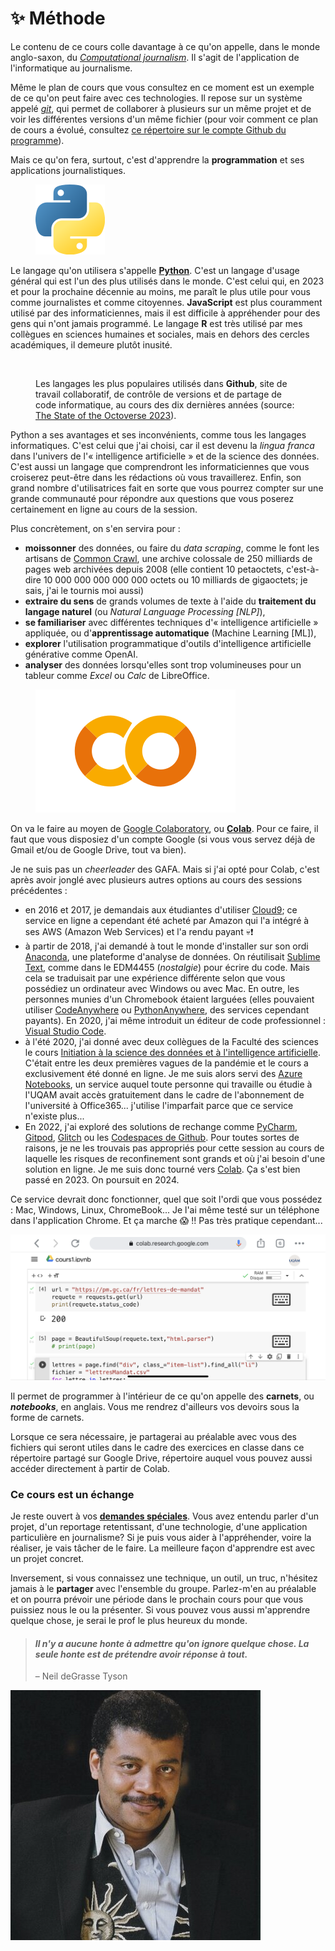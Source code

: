 # ✨ Méthode

Le contenu de ce cours colle davantage à ce qu'on appelle, dans le monde anglo-saxon, du [_Computational journalism_](https://www.datajconf.com). Il s'agit de l'application de l'informatique au journalisme.

Même le plan de cours que vous consultez en ce moment est un exemple de ce qu'on peut faire avec ces technologies. Il repose sur un système appelé [_git_](https://fr.wikipedia.org/wiki/Git), qui permet de collaborer à plusieurs sur un même projet et de voir les différentes versions d'un même fichier (pour voir comment ce plan de cours a évolué, consultez [ce répertoire sur le compte Github du programme](https://github.com/Journalisme-UQAM/edm4466\_h2024)).

Mais ce qu'on fera, surtout, c'est d'apprendre la **programmation** et ses applications journalistiques.

<figure><img src="../.gitbook/assets/logoPython.png" alt=""><figcaption></figcaption></figure>

Le langage qu'on utilisera s'appelle [**Python**](https://www.python.org/). C'est un langage d'usage général qui est l'un des plus utilisés dans le monde. C'est celui qui, en 2023 et pour la prochaine décennie au moins, me paraît le plus utile pour vous comme journalistes et comme citoyennes. **JavaScript** est plus couramment utilisé par des informaticiennes, mais il est difficile à appréhender pour des gens qui n'ont jamais programmé. Le langage **R** est très utilisé par mes collègues en sciences humaines et sociales, mais en dehors des cercles académiques, il demeure plutôt inusité.

<figure><img src="https://github.blog/wp-content/uploads/2023/11/top-programming-languages-2023.png" alt=""><figcaption><p>Les langages les plus populaires utilisés dans <strong>Github</strong>, site de travail collaboratif, de contrôle de versions et de partage de code informatique, au cours des dix dernières années (source: <a href="https://github.blog/2023-11-08-the-state-of-open-source-and-ai/">The State of the Octoverse 2023</a>).</p></figcaption></figure>

Python a ses avantages et ses inconvénients, comme tous les langages informatiques. C'est celui que j'ai choisi, car il est devenu la _lingua franca_ dans l'univers de l'« intelligence artificielle » et de la science des données. C'est aussi un langage que comprendront les informaticiennes que vous croiserez peut-être dans les rédactions où vous travaillerez. Enfin, son grand nombre d'utilisatrices fait en sorte que vous pourrez compter sur une grande communauté pour répondre aux questions que vous poserez certainement en ligne au cours de la session.

Plus concrètement, on s'en servira pour :

* **moissonner** des données, ou faire du _data scraping_, comme le font les artisans de [Common Crawl](https://commoncrawl.org), une archive colossale de 250 milliards de pages web archivées depuis 2008 (elle contient 10 petaoctets, c'est-à-dire 10 000 000 000 000 000 octets ou 10 milliards de gigaoctets; je sais, j'ai le tournis moi aussi)
* **extraire du sens** de grands volumes de texte à l'aide du **traitement du langage naturel** (ou _Natural Language Processing \[NLP]_),
* **se familiariser** avec différentes techniques d'« intelligence artificielle » appliquée, ou d'**apprentissage automatique** (Machine Learning \[ML]),
* **explorer** l'utilisation programmatique d'outils d'intelligence artificielle générative comme OpenAI.
* **analyser** des données lorsqu'elles sont trop volumineuses pour un tableur comme _Excel_ ou _Calc_ de LibreOffice.

<figure><img src="../.gitbook/assets/Google_Colaboratory.png" alt=""><figcaption></figcaption></figure>

On va le faire au moyen de [Google Colaboratory](https://colab.research.google.com), ou [**Colab**](https://colab.research.google.com). Pour ce faire, il faut que vous disposiez d'un compte Google (si vous vous servez déjà de Gmail et/ou de Google Drive, tout va bien).

Je ne suis pas un _cheerleader_ des GAFA. Mais si j'ai opté pour Colab, c'est après avoir jonglé avec plusieurs autres options au cours des sessions précédentes :

* en 2016 et 2017, je demandais aux étudiantes d'utiliser [Cloud9](https://aws.amazon.com/fr/cloud9/); ce service en ligne a cependant été acheté par Amazon qui l'a intégré à ses AWS (Amazon Web Services) et l'a rendu payant :skull::exclamation:
* à partir de 2018, j'ai demandé à tout le monde d'installer sur son ordi [Anaconda](https://www.anaconda.com/), une plateforme d'analyse de données. On réutilisait [Sublime Text](https://www.sublimetext.com/), comme dans le EDM4455 (_nostalgie_) pour écrire du code. Mais cela se traduisait par une expérience différente selon que vous possédiez un ordinateur avec Windows ou avec Mac. En outre, les personnes munies d'un Chromebook étaient larguées (elles pouvaient utiliser [CodeAnywhere](https://codeanywhere.com/) ou [PythonAnywhere](https://www.pythonanywhere.com/), des services cependant payants). En 2020, j'ai même introduit un éditeur de code professionnel : [Visual Studio Code](https://code.visualstudio.com/).
* à l'été 2020, j'ai donné avec deux collègues de la Faculté des sciences le cours [Initiation à la science des données et à l'intelligence artificielle](https://etudier.uqam.ca/cours?sigle=INF7100). C'était entre les deux premières vagues de la pandémie et le cours a exclusivement été donné en ligne. Je me suis alors servi des [Azure Notebooks](https://portal.azure.com), un service auquel toute personne qui travaille ou étudie à l'UQAM avait accès gratuitement dans le cadre de l'abonnement de l'université à Office365... j'utilise l'imparfait parce que ce service n'existe plus...
* En 2022, j'ai exploré des solutions de rechange comme [PyCharm](https://www.jetbrains.com/fr-fr/pycharm/), [Gitpod](https://www.gitpod.io/), [Glitch](https://glitch.com) ou les [Codespaces de Github](https://github.com/features/codespaces). Pour toutes sortes de raisons, je ne les trouvais pas appropriés pour cette session au cours de laquelle les risques de reconfinement sont grands et où j'ai besoin d'une solution en ligne. Je me suis donc tourné vers [Colab](https://colab.research.google.com). Ça s'est bien passé en 2023. On poursuit en 2024.

Ce service devrait donc fonctionner, quel que soit l'ordi que vous possédez : Mac, Windows, Linux, ChromeBook... Je l'ai même testé sur un téléphone dans l'application Chrome. Et ça marche :scream: !! Pas très pratique cependant...

![Colab dans l'application Chrome sous iOS 15.1 sur un iPhone XR](../.gitbook/assets/colab-ios.png)

Il permet de programmer à l'intérieur de ce qu'on appelle des **carnets**, ou _**notebooks**_, en anglais. Vous me rendrez d'ailleurs vos devoirs sous la forme de carnets.

Lorsque ce sera nécessaire, je partagerai au préalable avec vous des fichiers qui seront utiles dans le cadre des exercices en classe dans ce répertoire partagé sur Google Drive, répertoire auquel vous pouvez aussi accéder directement à partir de Colab.

### Ce cours est un échange

Je reste ouvert à vos [**demandes spéciales**](https://vimeo.com/jhroy/dj). Vous avez entendu parler d'un projet, d'un reportage retentissant, d'une technologie, d'une application particulière en journalisme? Si je puis vous aider à l'appréhender, voire la réaliser, je vais tâcher de le faire. La meilleure façon d'apprendre est avec un projet concret.

Inversement, si vous connaissez une technique, un outil, un truc, n'hésitez jamais à le **partager** avec l'ensemble du groupe. Parlez-m'en au préalable et on pourra prévoir une période dans le prochain cours pour que vous puissiez nous le ou la présenter. Si vous pouvez vous aussi m'apprendre quelque chose, je serai le prof le plus heureux du monde.

> #### _Il n'y a aucune honte à admettre qu'on ignore quelque chose. La seule honte est de prétendre avoir réponse à tout._
>
> – Neil deGrasse Tyson

![L'un de mes héros <3](../.gitbook/assets/NeilDTyson.jpg)
